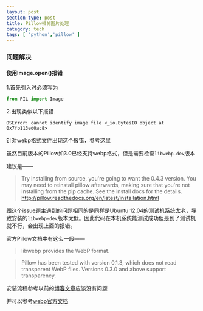 ```yaml
---
layout: post
section-type: post
title: Pillow相关图片处理
category: tech
tags: [ 'python','pillow' ]
---
```


### 问题解决

#### 使用Image.open()报错

1.首先引入时必须写为

```python
from PIL import Image
```

2.出现类似以下报错

```
OSError: cannot identify image file <_io.BytesIO object at 0x7fb113ed0ac8>
```

针对webp格式文件出现这个报错，参考[这里](https://github.com/python-pillow/Pillow/issues/1502#issuecomment-150771825)

虽然目前版本的Pillow如3.0已经支持webp格式，但是需要检查`libwebp-dev`版本

建议是——

> Try installing from source, you're going to want the 0.4.3 version. You may need to reinstall pillow afterwards, making sure that you're not installing from the pip cache. See the install docs for the details. http://pillow.readthedocs.org/en/latest/installation.html

跟这个issue题主遇到的问题相同的是同样是Ubuntu 12.04的测试机系统太老，导致安装的`libwebp-dev`版本太低。因此代码在本机系统能测试成功但是到了测试机就不行，会出现上面的报错。

官方Pillow文档中有这么一段——

> libwebp provides the WebP format.

> Pillow has been tested with version 0.1.3, which does not read transparent WebP files. Versions 0.3.0 and above support transparency.

安装流程参考以前的[博客文章](https://magicianyang.github.io/tech/2016/03/22/django-simple-captcha.html)应该没有问题

并可以参考[webp官方文档](https://developers.google.com/speed/webp/docs/compiling#building)